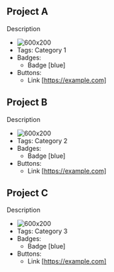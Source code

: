 ## Project A
Description
- ![600x200](https://fastly.picsum.photos/id/112/1200/900.jpg?hmac=Z-CjHdiQBKvo7eWMGdgCLAb4cR86H05lkwEwdi56sdU)
- Tags: Category 1
- Badges:
  - Badge [blue]
- Buttons:
  - Link [https://example.com]

## Project B
Description
- ![600x200](https://fastly.picsum.photos/id/112/1200/900.jpg?hmac=Z-CjHdiQBKvo7eWMGdgCLAb4cR86H05lkwEwdi56sdU)
- Tags: Category 2
- Badges:
  - Badge [blue]
- Buttons:
  - Link [https://example.com]

## Project C
Description
- ![600x200](https://fastly.picsum.photos/id/112/1200/900.jpg?hmac=Z-CjHdiQBKvo7eWMGdgCLAb4cR86H05lkwEwdi56sdU)
- Tags: Category 3
- Badges:
  - Badge [blue]
- Buttons:
  - Link [https://example.com]
